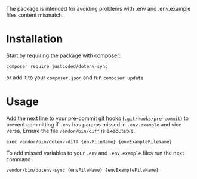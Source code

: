 The package is intended for avoiding problems with .env and .env.example files content mismatch.

# Installation

Start by requiring the package with composer:

```
composer require justcoded/dotenv-sync
```

or add it to your `composer.json` and run `composer update`

# Usage

Add the next line to your pre-commit git hooks (`.git/hooks/pre-commit`) to prevent committing 
if `.env` has params missed in `.env.example` and vice versa. Ensure the file `vendor/bin/diff` is executable.

```
exec vendor/bin/dotenv-diff {envFileName} {envExampleFileName}
```

To add missed variables to your `.env` and `.env.example` files run the next command
```
vendor/bin/dotenv-sync {envFileName} {envExampleFileName}
```